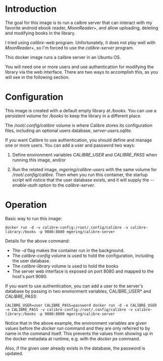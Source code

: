 Introduction
============

The goal for this image is to run a calbre server that can interact with my favorite android ebook reader, *MoonReader+*, and allow uploading, deleting and modifying books in the library.

I tried using *calibre-web* program. Unfortunately, it does not play well with *MoonReader+*, so I'm forced to use the *calibre-server* program.

This docker image runs a calibre server in an Ubuntu OS.

You will need one or more users and use authentication for modifying the library via the web interface. There are two ways to accomplish this, 
as you will see in the following section.

Configuration
=============

This image is created with a default empty library at */books*. You can use a persistent volume for */books* to keep the library in a different place.

The */root/.config/calibre* volume is where Calibre stores its configuration files,
including an optional users database, *server-users.sqlite*. 

If you want Calibre to use authentication, you should define and manage one or
more users. You can add a user and password two ways:

1. Define environment variables *CALIBRE_USER* and *CALIBRE_PASS* when
running this image, and/or

2. Run the related image,  *mgering/calibre-users* with
the same volume for */root/.config/calibre*. Then when you run this container, the
startup script will notice that the user database exists, and it will supply 
the *--enable-auth* option to the *calibre-server*.

Operation
=========

Basic way to run this image:

```
docker run -d -v calibre-config:/root/.config/calibre -v calibre-library:/books -p 9080:8080 mgering/calibre-server
```

Details for the above command:
* The *-d* flag makes the container run in the background.
* The *calibre-config* volume is used to hold the configuration, including the user database.
* The *calibre-library* volume is used to hold the books
* The server web interface is exposed on port 8080 and mapped to the host's port 9080.

If you want to use authentication, you can add a user to the server's database
by passing in two environment variables, CALIBRE_USER* and *CALIBRE_PASS*:

```
CALIBRE_USER=user CALIBRE_PASS=password docker run -d -e CALIBRE_USER -e CALIBRE_PASS -v calibre-config:/root/.config/calibre -v calibre-library:/books -p 9080:8080 mgering/calibre-server
```

Notice that in the above example, the environment variables are given values
before the *docker run* command and they are only referred to by name in the 
command itself. This prevents the values from showing up in the docker metadata
at runtime, e.g. with the *docker ps* command.

Also, if the given user already exists in the database, the password is updated.

